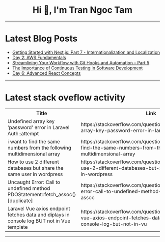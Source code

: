 <h1 align="center">Hi 👋, I'm Tran Ngoc Tam</h1>

---

# Latest Blog Posts 
<!-- BLOG-POST-LIST:START -->
- [Getting Started with Next.js: Part 7 - Internationalization and Localization](https://dev.to/dipakahirav/getting-started-with-nextjs-part-7-internationalization-and-localization-19ok)
- [Day 2: AWS Fundamentals](https://dev.to/dipakahirav/day-2-aws-fundamentals-4ap6)
- [Streamlining Your Workflow with Git Hooks and Automation – Part 5](https://dev.to/dipakahirav/streamlining-your-workflow-with-git-hooks-and-automation-part-5-23ip)
- [The Importance of Continuous Testing in Software Development](https://dev.to/ray_parker01/the-importance-of-continuous-testing-in-software-development-3f0l)
- [Day 6: Advanced React Concepts](https://dev.to/dipakahirav/day-6-advanced-react-concepts-4co4)
<!-- BLOG-POST-LIST:END -->

---

# Latest stack oveflow activity
<table>
  <tr><th>Title</th><th>Link</th></tr>
  <!-- STACKOVERFLOW:START --><tr><td>Undefined array key &#39;password&#39; error in Laravel Auth::attempt</td><td>https://stackoverflow.com/questions/78501947/undefined-array-key-password-error-in-laravel-authattempt</td></tr><tr><td>i want to find the same numbers from the following multidimensional array</td><td>https://stackoverflow.com/questions/78501907/i-want-to-find-the-same-numbers-from-the-following-multidimensional-array</td></tr><tr><td>How to use 2 different databases but share the same user in wordpress</td><td>https://stackoverflow.com/questions/78501870/how-to-use-2-different-databases-but-share-the-same-user-in-wordpress</td></tr><tr><td>Uncaught Error: Call to undefined method PDOStatement::fetch_assoc&lpar;&rpar; [duplicate]</td><td>https://stackoverflow.com/questions/78501703/uncaught-error-call-to-undefined-method-pdostatementfetch-assoc</td></tr><tr><td>Laravel Vue axios endpoint fetches data and diplays in console log BUT not in Vue template</td><td>https://stackoverflow.com/questions/78501609/laravel-vue-axios-endpoint-fetches-data-and-diplays-in-console-log-but-not-in-vu</td></tr><!-- STACKOVERFLOW:END -->
</table>

---



